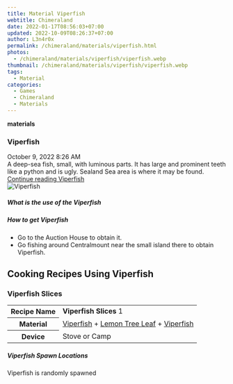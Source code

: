 ```yaml
---
title: Material Viperfish
webtitle: Chimeraland
date: 2022-01-17T08:56:03+07:00
updated: 2022-10-09T08:26:37+07:00
author: L3n4r0x
permalink: /chimeraland/materials/viperfish.html
photos:
  - /chimeraland/materials/viperfish/viperfish.webp
thumbnail: /chimeraland/materials/viperfish/viperfish.webp
tags:
  - Material
categories:
  - Games
  - Chimeraland
  - Materials
---
```


<section id="bootstrap-wrapper">
  <link
    rel="stylesheet"
    href="https://cdn.statically.io/gh/dimaslanjaka/Web-Manajemen/40ac3225/css/bootstrap-4.5-wrapper.css"
  />
  <div
    class="row g-0 border rounded overflow-hidden flex-md-row mb-4 shadow-sm position-relative"
  >
    <div class="col p-4 d-flex flex-column position-static">
      <strong class="d-inline-block mb-2 text-success">materials</strong>
      <h3 class="mb-0">Viperfish</h3>
      <div class="mb-1 text-muted">October 9, 2022 8:26 AM</div>
      <div class="mb-2 border p-1">
        A deep-sea fish, small, with luminous parts. It has large and prominent
        teeth like a python and is ugly. Sealand Sea area is where it may be
        found.
      </div>
      <a
        href="/chimeraland/materials/viperfish.html"
        class="stretched-link d-none"
        >Continue reading Viperfish</a
      >
    </div>
    <div class="col-auto d-none d-lg-block">
      <img
        src="/chimeraland/materials/viperfish/viperfish.webp"
        alt="Viperfish"
      />
    </div>
  </div>
  <div class="row">
    <div class="col-lg-6 col-12 mb-2">
      <div class="card">
        <div class="card-body">
          <h5 class="card-title">What is the use of the Viperfish</h5>
          <div class="card-text"><ul></ul></div>
        </div>
      </div>
    </div>
    <div class="col-lg-6 col-12 mb-2">
      <div class="card">
        <div class="card-body">
          <h5 class="card-title">How to get Viperfish</h5>
          <div class="card-text">
            <ul>
              <li>Go to the Auction House to obtain it.</li>
              <li>
                Go fishing around Centralmount near the small island there to
                obtain Viperfish.
              </li>
            </ul>
          </div>
        </div>
      </div>
    </div>
    <div class="col-12 mb-2">
      <h2 id="cookable">Cooking Recipes Using Viperfish</h2>
      <div id="recipe-viperfish-slices">
        <h3 id="item-viperfish-slices">Viperfish Slices</h3>
        <div class="mb-2">
          <table class="table">
            <tr>
              <th>Recipe Name</th>
              <td><b>Viperfish Slices</b> 1</td>
            </tr>
            <tr>
              <th>Material</th>
              <td>
                <a
                  class="text-decoration-none"
                  href="/chimeraland/materials/viperfish.html"
                  >Viperfish</a
                ><span> + </span
                ><a
                  class="text-decoration-none"
                  href="/chimeraland/materials/lemon-tree-leaf.html"
                  >Lemon Tree Leaf</a
                ><span> + </span
                ><a
                  class="text-decoration-none"
                  href="/chimeraland/materials/viperfish.html"
                  >Viperfish</a
                >
              </td>
            </tr>
            <tr>
              <th>Device</th>
              <td>Stove or Camp</td>
            </tr>
          </table>
        </div>
      </div>
    </div>
    <div class="col-12 mb-2">
      <h5>Viperfish Spawn Locations</h5>
      <p>Viperfish is randomly spawned</p>
    </div>
  </div>
</section>
